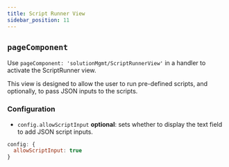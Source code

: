 ```yaml
---
title: Script Runner View
sidebar_position: 11
---
```


## `pageComponent`

Use `pageComponent: 'solutionMgmt/ScriptRunnerView'` in a handler to activate the ScriptRunner view.

This view is designed to allow the user to run pre-defined scripts, and optionally, to pass JSON inputs to the scripts.

### Configuration

- `config.allowScriptInput` **optional**: sets whether to display the text field to add JSON script inputs.

```jsx
config: {
  allowScriptInput: true
}
```
